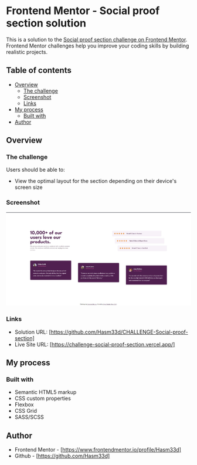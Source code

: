 # Frontend Mentor - Social proof section solution

This is a solution to the [Social proof section challenge on Frontend Mentor](https://www.frontendmentor.io/challenges/social-proof-section-6e0qTv_bA). Frontend Mentor challenges help you improve your coding skills by building realistic projects. 

## Table of contents

- [Overview](#overview)
  - [The challenge](#the-challenge)
  - [Screenshot](#screenshot) 
  - [Links](#links)
- [My process](#my-process)
  - [Built with](#built-with)
- [Author](#author)

## Overview

### The challenge

Users should be able to:

- View the optimal layout for the section depending on their device's screen size

### Screenshot

![](./screenshot.jpg)

### Links

- Solution URL: [https://github.com/Hasm33d/CHALLENGE-Social-proof-section]
- Live Site URL: [https://challenge-social-proof-section.vercel.app/]

## My process

### Built with

- Semantic HTML5 markup
- CSS custom properties
- Flexbox
- CSS Grid
- SASS/SCSS

## Author

- Frontend Mentor - [https://www.frontendmentor.io/profile/Hasm33d]
- Github - [https://github.com/Hasm33d]
